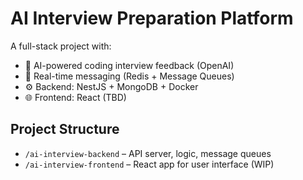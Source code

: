 # AI Interview Preparation Platform

A full-stack project with:
- 🧠 AI-powered coding interview feedback (OpenAI)
- 💬 Real-time messaging (Redis + Message Queues)
- ⚙️ Backend: NestJS + MongoDB + Docker
- 🌐 Frontend: React (TBD)

## Project Structure

- `/ai-interview-backend` – API server, logic, message queues
- `/ai-interview-frontend` – React app for user interface (WIP)
